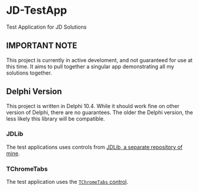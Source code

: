 # JD-TestApp
Test Application for JD Solutions

## IMPORTANT NOTE

This project is currently in active develoment, and not guaranteed for use at this time. It aims to pull together a singular app demonstrating all my solutions together.

## Delphi Version

This project is written in Delphi 10.4. While it should work fine on other version of Delphi, there are no guarantees. The older the Delphi version, the less likely this library will be compatible.

### JDLib

The test applications uses controls from [JDLib, a separate repository of mine](https://github.com/djjd47130/JDLib).

### TChromeTabs

The test application uses the [`TChromeTabs` control](https://github.com/norgepaul/TChromeTabs).
